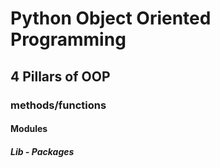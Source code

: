 # Python Object Oriented Programming
## 4 Pillars of OOP
### methods/functions 
#### Modules
##### Lib - Packages
